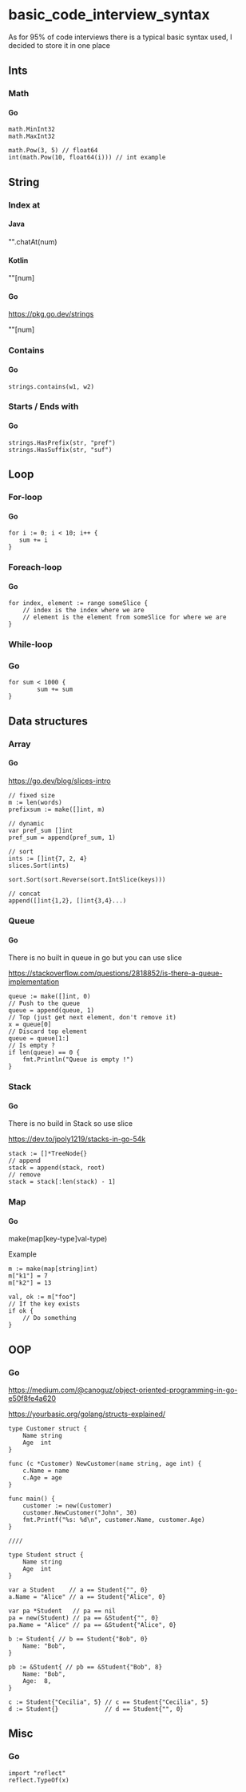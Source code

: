 # basic_code_interview_syntax

As for 95% of code interviews there is a typical basic syntax used, I decided to store it in one place

## Ints

### Math

#### Go

```
math.MinInt32
math.MaxInt32

math.Pow(3, 5) // float64
int(math.Pow(10, float64(i))) // int example
```

## String

### Index at

#### Java

"".chatAt(num)

#### Kotlin

""[num]

#### Go

https://pkg.go.dev/strings

""[num]

### Contains

#### Go

```
strings.contains(w1, w2)
```

### Starts / Ends with

#### Go

```
strings.HasPrefix(str, "pref")
strings.HasSuffix(str, "suf")
```

## Loop

### For-loop

#### Go

```
for i := 0; i < 10; i++ {
   sum += i
}
```

### Foreach-loop

#### Go

```
for index, element := range someSlice {
    // index is the index where we are
    // element is the element from someSlice for where we are
}
```

### While-loop

### Go

```
for sum < 1000 {
		sum += sum
}
```

## Data structures

### Array

#### Go

https://go.dev/blog/slices-intro

```
// fixed size
m := len(words)
prefixsum := make([]int, m)

// dynamic
var pref_sum []int
pref_sum = append(pref_sum, 1)

// sort
ints := []int{7, 2, 4}
slices.Sort(ints)

sort.Sort(sort.Reverse(sort.IntSlice(keys)))

// concat
append([]int{1,2}, []int{3,4}...)
```

### Queue

#### Go

There is no built in queue in go but you can use slice

https://stackoverflow.com/questions/2818852/is-there-a-queue-implementation

```
queue := make([]int, 0)
// Push to the queue
queue = append(queue, 1)
// Top (just get next element, don't remove it)
x = queue[0]
// Discard top element
queue = queue[1:]
// Is empty ?
if len(queue) == 0 {
    fmt.Println("Queue is empty !")
}
```

### Stack

#### Go

There is no build in Stack so use slice

https://dev.to/jpoly1219/stacks-in-go-54k

```
stack := []*TreeNode{}
// append
stack = append(stack, root)
// remove
stack = stack[:len(stack) - 1]
```

### Map

#### Go

make(map[key-type]val-type)

Example

```
m := make(map[string]int)
m["k1"] = 7
m["k2"] = 13

val, ok := m["foo"]
// If the key exists
if ok {
    // Do something
}
```

## OOP

### Go

https://medium.com/@canoguz/object-oriented-programming-in-go-e50f8fe4a620

https://yourbasic.org/golang/structs-explained/

```
type Customer struct {
	Name string
	Age  int
}

func (c *Customer) NewCustomer(name string, age int) {
	c.Name = name
	c.Age = age
}

func main() {
	customer := new(Customer)
	customer.NewCustomer("John", 30)
	fmt.Printf("%s: %d\n", customer.Name, customer.Age)
}

////

type Student struct {
	Name string
	Age  int
}

var a Student    // a == Student{"", 0}
a.Name = "Alice" // a == Student{"Alice", 0}

var pa *Student   // pa == nil
pa = new(Student) // pa == &Student{"", 0}
pa.Name = "Alice" // pa == &Student{"Alice", 0}

b := Student{ // b == Student{"Bob", 0}
	Name: "Bob",
}
    
pb := &Student{ // pb == &Student{"Bob", 8}
	Name: "Bob",
	Age:  8,
}

c := Student{"Cecilia", 5} // c == Student{"Cecilia", 5}
d := Student{}             // d == Student{"", 0}
```


## Misc

### Go

```
import "reflect"
reflect.TypeOf(x)
```
